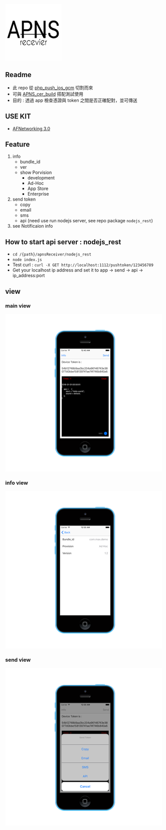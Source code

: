 ![icon](icon_180.png)

## Readme

- 此 repo 從 [php_push_ios_gcm](https://github.com/jhaoheng/php_push_ios_gcm) 切割而來
- 可與 [APNS_cer_build](https://github.com/jhaoheng/APNS_cer_build) 搭配測試使用
- 目的 : 透過 app 檢查憑證與 token 之間是否正確配對，並可傳送

## USE KIT

- [AFNetworking 3.0](http://cocoadocs.org/docsets/AFNetworking/3.0.4/)

## Feature

1. info
	- bundle_id
	- ver
	- show Porvision
		- development
		- Ad-Hoc
		- App Store
		- Enterprise
2. send token
	- copy
	- email
	- sms
	- api (need use run nodejs server, see repo package `nodejs_rest`)
3. see Notificaion info

## How to start api server : nodejs_rest

- `cd /{path}/apnsReceiver/nodejs_rest`
- `node index.js`
- Test curl : `curl -X GET http://localhost:1112/pushtoken/123456789`
- Get your localhost ip address and set it to app -> send -> api -> ip_address:port

## view

### main view

![img](assets/img_7-1.png)

### info view

![img](assets/img_8.png)

### send view
![img](assets/img_9.png)